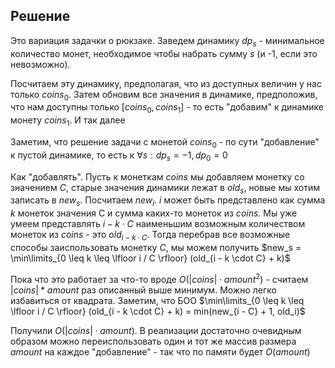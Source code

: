 ## Решение
Это вариация задачки о рюкзаке. Заведем динамику $dp_s$ - минимальное количество монет, необходимое чтобы набрать сумму $s$ (и -1, если это невозможно). 

Посчитаем эту динамику, предполагая, что из доступных величин у нас только $coins_0$. Затем обновим все значения в динамике, предположив, что нам доступны только [$coins_0, coins_1$] - то есть "добавим" к динамике монету $coins_1$. И так далее

Заметим, что решение задачи с монетой $coins_0$ - по сути "добавление" к пустой динамике, то есть к $\forall s: dp_s = -1, dp_0 = 0$

Как "добавлять". Пусть к монеткам $coins$ мы добавляем монетку со значением $C$, старые значения динамики лежат в $old_s$, новые мы хотим записать в $new_s$. Посчитаем $new_i$. $i$ может быть представлено как сумма $k$ монеток значения C и сумма каких-то монеток из $coins$. Мы уже умеем представлять $i - k \cdot C$ наименьшим возможным количеством монеток из $coins$ - это $old_{i - k \cdot C}$. Тогда перебрав все возможные способы заиспользовать монетку $C$, мы можем получить $new_s = \min\limits_{0 \leq k \leq \lfloor i / C \rfloor} (old_{i - k \cdot C} + k)$

Пока что это работает за что-то вроде $O(|coins| \cdot amount^2)$ - считаем $|coins| * amount$ раз описанный выше минимум. Можно легко избавиться от квадрата. Заметим, что БОО $\min\limits_{0 \leq k \leq \lfloor i / C \rfloor} (old_{i - k \cdot C} + k) = min(new_{i - C} + 1, old_i)$

Получили $O(|coins| \cdot amount)$. В реализации достаточно очевидным образом можно переиспользовать один и тот же массив размера $amount$ на каждое "добавление" - так что по памяти будет $O(amount)$
